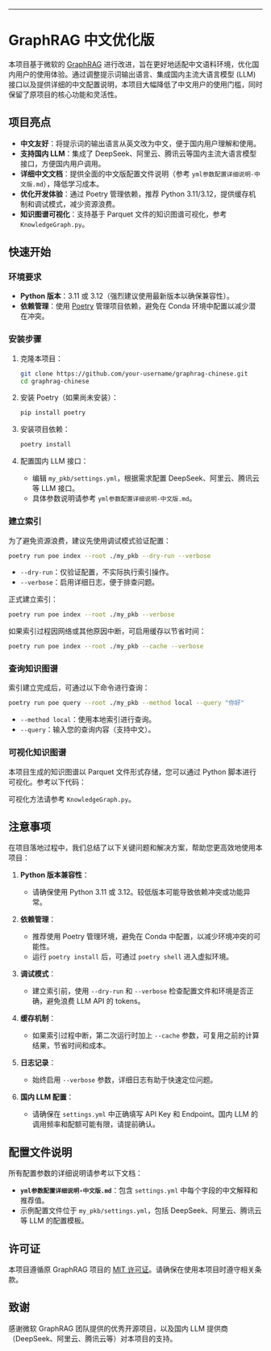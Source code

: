 ---

# GraphRAG 中文优化版

本项目基于微软的 [GraphRAG](https://github.com/microsoft/graphrag) 进行改进，旨在更好地适配中文语料环境，优化国内用户的使用体验。通过调整提示词输出语言、集成国内主流大语言模型 (LLM) 接口以及提供详细的中文配置说明，本项目大幅降低了中文用户的使用门槛，同时保留了原项目的核心功能和灵活性。

## 项目亮点

- **中文友好**：将提示词的输出语言从英文改为中文，便于国内用户理解和使用。
- **支持国内 LLM**：集成了 DeepSeek、阿里云、腾讯云等国内主流大语言模型接口，方便国内用户调用。
- **详细中文文档**：提供全面的中文版配置文件说明（参考 `yml参数配置详细说明-中文版.md`），降低学习成本。
- **优化开发体验**：通过 Poetry 管理依赖，推荐 Python 3.11/3.12，提供缓存机制和调试模式，减少资源浪费。
- **知识图谱可视化**：支持基于 Parquet 文件的知识图谱可视化，参考 `KnowledgeGraph.py`。

## 快速开始

### 环境要求

- **Python 版本**：3.11 或 3.12（强烈建议使用最新版本以确保兼容性）。
- **依赖管理**：使用 [Poetry](https://python-poetry.org/) 管理项目依赖，避免在 Conda 环境中配置以减少潜在冲突。

### 安装步骤

1. 克隆本项目：
   ```bash
   git clone https://github.com/your-username/graphrag-chinese.git
   cd graphrag-chinese
   ```

2. 安装 Poetry（如果尚未安装）：
   ```bash
   pip install poetry
   ```

3. 安装项目依赖：
   ```bash
   poetry install
   ```

4. 配置国内 LLM 接口：
   - 编辑 `my_pkb/settings.yml`，根据需求配置 DeepSeek、阿里云、腾讯云等 LLM 接口。
   - 具体参数说明请参考 `yml参数配置详细说明-中文版.md`。

### 建立索引

为了避免资源浪费，建议先使用调试模式验证配置：

```bash
poetry run poe index --root ./my_pkb --dry-run --verbose
```

- `--dry-run`：仅验证配置，不实际执行索引操作。
- `--verbose`：启用详细日志，便于排查问题。

正式建立索引：

```bash
poetry run poe index --root ./my_pkb --verbose
```

如果索引过程因网络或其他原因中断，可启用缓存以节省时间：

```bash
poetry run poe index --root ./my_pkb --cache --verbose
```

### 查询知识图谱

索引建立完成后，可通过以下命令进行查询：

```bash
poetry run poe query --root ./my_pkb --method local --query "你好"
```

- `--method local`：使用本地索引进行查询。
- `--query`：输入您的查询内容（支持中文）。

### 可视化知识图谱

本项目生成的知识图谱以 Parquet 文件形式存储，您可以通过 Python 脚本进行可视化。参考以下代码：

可视化方法请参考 `KnowledgeGraph.py`。

## 注意事项

在项目落地过程中，我们总结了以下关键问题和解决方案，帮助您更高效地使用本项目：

1. **Python 版本兼容性**：
   - 请确保使用 Python 3.11 或 3.12。较低版本可能导致依赖冲突或功能异常。

2. **依赖管理**：
   - 推荐使用 Poetry 管理环境，避免在 Conda 中配置，以减少环境冲突的可能性。
   - 运行 `poetry install` 后，可通过 `poetry shell` 进入虚拟环境。

3. **调试模式**：
   - 建立索引前，使用 `--dry-run` 和 `--verbose` 检查配置文件和环境是否正确，避免浪费 LLM API 的 tokens。

4. **缓存机制**：
   - 如果索引过程中断，第二次运行时加上 `--cache` 参数，可复用之前的计算结果，节省时间和成本。

5. **日志记录**：
   - 始终启用 `--verbose` 参数，详细日志有助于快速定位问题。

6. **国内 LLM 配置**：
   - 请确保在 `settings.yml` 中正确填写 API Key 和 Endpoint。国内 LLM 的调用频率和配额可能有限，请提前确认。

## 配置文件说明

所有配置参数的详细说明请参考以下文档：
- **`yml参数配置详细说明-中文版.md`**：包含 `settings.yml` 中每个字段的中文解释和推荐值。
- 示例配置文件位于 `my_pkb/settings.yml`，包括 DeepSeek、阿里云、腾讯云等 LLM 的配置模板。

## 许可证

本项目遵循原 GraphRAG 项目的 [MIT 许可证](https://github.com/microsoft/graphrag/blob/main/LICENSE)。请确保在使用本项目时遵守相关条款。

## 致谢

感谢微软 GraphRAG 团队提供的优秀开源项目，以及国内 LLM 提供商（DeepSeek、阿里云、腾讯云等）对本项目的支持。

